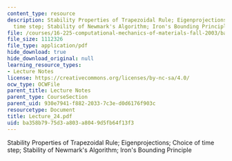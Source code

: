 ```yaml
---
content_type: resource
description: Stability Properties of Trapezoidal Rule; Eigenprojections; Choice of
  time step; Stability of Newmark's Algorithm; Iron's Bounding Principle
file: /courses/16-225-computational-mechanics-of-materials-fall-2003/ba358b7975d3a803a8049d5fb64f13f3_Lecture_24.pdf
file_size: 1112326
file_type: application/pdf
hide_download: true
hide_download_original: null
learning_resource_types:
- Lecture Notes
license: https://creativecommons.org/licenses/by-nc-sa/4.0/
ocw_type: OCWFile
parent_title: Lecture Notes
parent_type: CourseSection
parent_uid: 930e7941-f882-2033-7c3e-d0d6176f903c
resourcetype: Document
title: Lecture_24.pdf
uid: ba358b79-75d3-a803-a804-9d5fb64f13f3
---
```

Stability Properties of Trapezoidal Rule; Eigenprojections; Choice of time step; Stability of Newmark's Algorithm; Iron's Bounding Principle